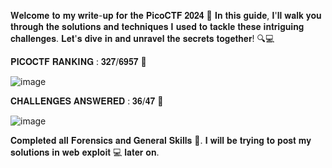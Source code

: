 𝐖𝐞𝐥𝐜𝐨𝐦𝐞 𝐭𝐨 𝐦𝐲 𝐰𝐫𝐢𝐭𝐞-𝐮𝐩 𝐟𝐨𝐫 𝐭𝐡𝐞 𝐏𝐢𝐜𝐨𝐂𝐓𝐅 𝟐𝟎𝟐𝟒 🚀 𝐈𝐧 𝐭𝐡𝐢𝐬 𝐠𝐮𝐢𝐝𝐞, 𝐈'𝐥𝐥 𝐰𝐚𝐥𝐤 𝐲𝐨𝐮 𝐭𝐡𝐫𝐨𝐮𝐠𝐡 𝐭𝐡𝐞 𝐬𝐨𝐥𝐮𝐭𝐢𝐨𝐧𝐬 𝐚𝐧𝐝 𝐭𝐞𝐜𝐡𝐧𝐢𝐪𝐮𝐞𝐬 𝐈 𝐮𝐬𝐞𝐝 𝐭𝐨 𝐭𝐚𝐜𝐤𝐥𝐞 𝐭𝐡𝐞𝐬𝐞 𝐢𝐧𝐭𝐫𝐢𝐠𝐮𝐢𝐧𝐠 𝐜𝐡𝐚𝐥𝐥𝐞𝐧𝐠𝐞𝐬. 𝐋𝐞𝐭'𝐬 𝐝𝐢𝐯𝐞 𝐢𝐧 𝐚𝐧𝐝 𝐮𝐧𝐫𝐚𝐯𝐞𝐥 𝐭𝐡𝐞 𝐬𝐞𝐜𝐫𝐞𝐭𝐬 𝐭𝐨𝐠𝐞𝐭𝐡𝐞𝐫! 🔍💻

𝐏𝐈𝐂𝐎𝐂𝐓𝐅 𝐑𝐀𝐍𝐊𝐈𝐍𝐆 : 𝟑𝟐𝟕/𝟔𝟗𝟓𝟕 🚀

![image](https://github.com/Chiv4lrian/picoCTF-2024/assets/153472003/f7c388c4-fc44-4eee-81ef-4686d7c1cda5)

𝐂𝐇𝐀𝐋𝐋𝐄𝐍𝐆𝐄𝐒 𝐀𝐍𝐒𝐖𝐄𝐑𝐄𝐃 : 𝟑𝟔/𝟒𝟕 🚀

![image](https://github.com/Chiv4lrian/picoCTF-2024/assets/153472003/6180ca29-4fcc-4cce-a960-6081ceaa6a73)

𝐂𝐨𝐦𝐩𝐥𝐞𝐭𝐞𝐝 𝐚𝐥𝐥 𝐅𝐨𝐫𝐞𝐧𝐬𝐢𝐜𝐬 𝐚𝐧𝐝 𝐆𝐞𝐧𝐞𝐫𝐚𝐥 𝐒𝐤𝐢𝐥𝐥𝐬 🎉. 𝐈 𝐰𝐢𝐥𝐥 𝐛𝐞 𝐭𝐫𝐲𝐢𝐧𝐠 𝐭𝐨 𝐩𝐨𝐬𝐭 𝐦𝐲 𝐬𝐨𝐥𝐮𝐭𝐢𝐨𝐧𝐬 𝐢𝐧 𝐰𝐞𝐛 𝐞𝐱𝐩𝐥𝐨𝐢𝐭 💻 𝐥𝐚𝐭𝐞𝐫 𝐨𝐧.
